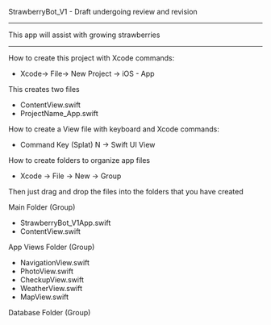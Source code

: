 StrawberryBot_V1 - Draft undergoing review and revision

- - - -

This app will assist with growing strawberries

- - - -

How to create this project with Xcode commands:

* Xcode-> File-> New Project -> iOS - App

This creates two files

* ContentView.swift
* ProjectName_App.swift
  
How to create a View file with keyboard and Xcode commands:

* Command Key (Splat) N -> Swift UI View

How to create folders to organize app files

* Xcode -> File -> New -> Group

Then just drag and drop the files into the folders that you have created

Main Folder (Group)
* StrawberryBot_V1App.swift
* ContentView.swift

App Views Folder (Group)
* NavigationView.swift
* PhotoView.swift
* CheckupView.swift
* WeatherView.swift
* MapView.swift

Database Folder (Group)


